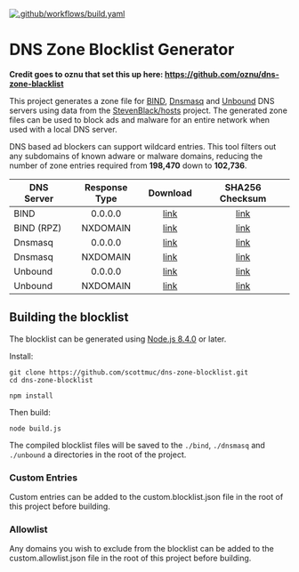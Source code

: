 [![.github/workflows/build.yaml](https://github.com/scottmuc/dns-zone-blocklist/actions/workflows/build.yaml/badge.svg)](https://github.com/scottmuc/dns-zone-blocklist/actions/workflows/build.yaml)

# DNS Zone Blocklist Generator

**Credit goes to oznu that set this up here: https://github.com/oznu/dns-zone-blacklist**

This project generates a zone file for [BIND](https://en.wikipedia.org/wiki/BIND), [Dnsmasq](https://en.wikipedia.org/wiki/Dnsmasq) and [Unbound](https://en.wikipedia.org/wiki/Unbound_(DNS_server)) DNS servers using data from the [StevenBlack/hosts](https://github.com/StevenBlack/hosts) project. The generated zone files can be used to block ads and malware for an entire network when used with a local DNS server.

DNS based ad blockers can support wildcard entries. This tool filters out any subdomains of known adware or malware domains, reducing the number of zone entries required from **198,470** down to **102,736**.

| DNS Server | Response Type | Download  | SHA256 Checksum |
| ---------- |:-------------:|:---------:|:---------------:|
| BIND | 0.0.0.0 | [link](https://raw.githubusercontent.com/scottmuc/dns-zone-blocklist/master/bind/zones.blocklist) | [link](https://raw.githubusercontent.com/scottmuc/dns-zone-blocklist/master/bind/zones.blocklist.checksum) |
| BIND (RPZ) | NXDOMAIN | [link](https://raw.githubusercontent.com/scottmuc/dns-zone-blocklist/master/bind/bind-nxdomain.blocklist) | [link](https://raw.githubusercontent.com/scottmuc/dns-zone-blocklist/master/bind/bind-nxdomain.blocklist.checksum) |
| Dnsmasq | 0.0.0.0 | [link](https://raw.githubusercontent.com/scottmuc/dns-zone-blocklist/master/dnsmasq/dnsmasq.blocklist) | [link](https://raw.githubusercontent.com/scottmuc/dns-zone-blocklist/master/dnsmasq/dnsmasq.blocklist.checksum) |
| Dnsmasq | NXDOMAIN | [link](https://raw.githubusercontent.com/scottmuc/dns-zone-blocklist/master/dnsmasq/dnsmasq-server.blocklist) | [link](https://raw.githubusercontent.com/scottmuc/dns-zone-blocklist/master/dnsmasq/dnsmasq-server.blocklist.checksum) |
| Unbound | 0.0.0.0 | [link](https://raw.githubusercontent.com/scottmuc/dns-zone-blocklist/master/unbound/unbound.blocklist) | [link](https://raw.githubusercontent.com/scottmuc/dns-zone-blocklist/master/unbound/unbound.blocklist.checksum) |
| Unbound | NXDOMAIN | [link](https://raw.githubusercontent.com/scottmuc/dns-zone-blocklist/master/unbound/unbound-nxdomain.blocklist) | [link](https://raw.githubusercontent.com/scottmuc/dns-zone-blocklist/master/unbound/unbound-nxdomain.blocklist.checksum) |

## Building the blocklist

The blocklist can be generated using [Node.js 8.4.0](https://nodejs.org) or later.

Install:

```
git clone https://github.com/scottmuc/dns-zone-blocklist.git
cd dns-zone-blocklist

npm install
```

Then build:

```
node build.js
```

The compiled blocklist files will be saved to the `./bind`, `./dnsmasq` and `./unbound` a directories in the root of the project.

### Custom Entries

Custom entries can be added to the custom.blocklist.json file in the root of this project before building.

### Allowlist

Any domains you wish to exclude from the blocklist can be added to the custom.allowlist.json file in the root of this project before building.
